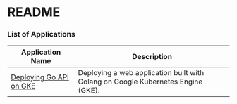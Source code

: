 # README

### List of Applications
| Application Name                                                                                                                                                                               | Description                                                                |
|------------------------------------------------------------------------------------------------------------------------------------------------------------------------------------------------|----------------------------------------------------------------------------|
| [Deploying Go API on GKE](https://medium.com/google-cloud/deploying-go-api-on-gke-google-cloud-9cec676bb3a6) | Deploying a web application built with Golang on Google Kubernetes Engine (GKE). |
